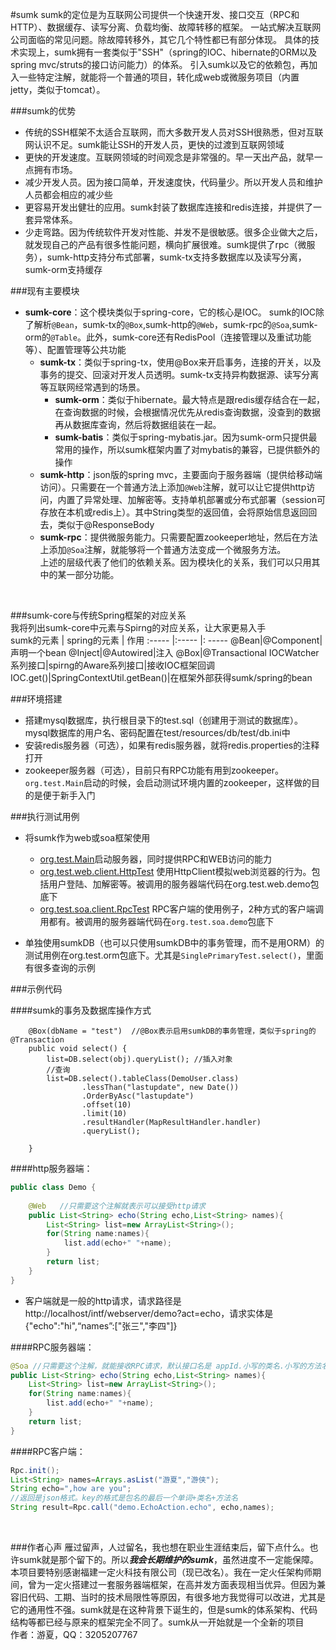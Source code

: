 #sumk
sumk的定位是为互联网公司提供一个快速开发、接口交互（RPC和HTTP）、数据缓存、读写分离、负载均衡、故障转移的框架。
一站式解决互联网公司面临的常见问题。除故障转移外，其它几个特性都已有部分体现。
具体的技术实现上，sumk拥有一套类似于"SSH"（spring的IOC、hibernate的ORM以及spring mvc/struts的接口访问能力）的体系。
引入sumk以及它的依赖包，再加入一些特定注解，就能将一个普通的项目，转化成web或微服务项目（内置jetty，类似于tomcat）。<BR>

###sumk的优势
* 传统的SSH框架不太适合互联网，而大多数开发人员对SSH很熟悉，但对互联网认识不足。sumk能让SSH的开发人员，更快的过渡到互联网领域<BR>
* 更快的开发速度。互联网领域的时间观念是非常强的。早一天出产品，就早一点拥有市场。<BR>
* 减少开发人员。因为接口简单，开发速度快，代码量少。所以开发人员和维护人员都会相应的减少些<BR>
* 更容易开发出健壮的应用。sumk封装了数据库连接和redis连接，并提供了一套异常体系。<BR>
* 少走弯路。因为传统软件开发对性能、并发不是很敏感。很多企业做大之后，就发现自己的产品有很多性能问题，横向扩展很难。sumk提供了rpc（微服务），sumk-http支持分布式部署，sumk-tx支持多数据库以及读写分离，sumk-orm支持缓存<BR>


###现有主要模块
* **sumk-core**：这个模块类似于spring-core，它的核心是IOC。
sumk的IOC除了解析`@Bean`，sumk-tx的`@Box`,sumk-http的`@Web`，sumk-rpc的`@Soa`,sumk-orm的`@Table`。此外，sumk-core还有RedisPool（连接管理以及重试功能等）、配置管理等公共功能<br>
	* **sumk-tx**：类似于spring-tx，使用@Box来开启事务，连接的开关，以及事务的提交、回滚对开发人员透明。sumk-tx支持异构数据源、读写分离等互联网经常遇到的场景。<br>
		* **sumk-orm**：类似于hibernate。最大特点是跟redis缓存结合在一起，在查询数据的时候，会根据情况优先从redis查询数据，没查到的数据再从数据库查询，然后将数据组装在一起。<br>
		* **sumk-batis**：类似于spring-mybatis.jar。因为sumk-orm只提供最常用的操作，所以sumk框架内置了对mybatis的兼容，已提供额外的操作<br>
	* **sumk-http**：json版的spring mvc，主要面向于服务器端（提供给移动端访问）。只需要在一个普通方法上添加`@Web`注解，就可以让它提供http访问，内置了异常处理、加解密等。支持单机部署或分布式部署（session可存放在本机或redis上）。其中String类型的返回值，会将原始信息返回回去，类似于@ResponseBody<br>
	* **sumk-rpc**：提供微服务能力。只需要配置zookeeper地址，然后在方法上添加`@Soa`注解，就能够将一个普通方法变成一个微服务方法。<BR>
上述的层级代表了他们的依赖关系。因为模块化的关系，我们可以只用其中的某一部分功能。

<BR>

###sumk-core与传统Spring框架的对应关系<BR>
我将列出sumk-core中元素与Spirng的对应关系，让大家更易入手<br>
sumk的元素 | spring的元素 | 作用
:----- |:----- |: -----
@Bean|@Component|声明一个bean
@Inject|@Autowired|注入
@Box|@Transactional
IOCWatcher系列接口|spirng的Aware系列接口|接收IOC框架回调
IOC.get()|SpringContextUtil.getBean()|在框架外部获得sumk/spring的bean


###环境搭建
* 搭建mysql数据库，执行根目录下的test.sql（创建用于测试的数据库）。mysql数据库的用户名、密码配置在test/resources/db/test/db.ini中
* 安装redis服务器（可选），如果有redis服务器，就将redis.properties的注释打开
* zookeeper服务器（可选），目前只有RPC功能有用到zookeeper。`org.test.Main`启动的时候，会启动测试环境内置的zookeeper，这样做的目的是便于新手入门

###执行测试用例
* 将sumk作为web或soa框架使用
	* [org.test.Main](https://github.com/youtongluan/sumk/blob/master/src/test/java/org/test/Main.java)启动服务器，同时提供RPC和WEB访问的能力
	* [org.test.web.client.HttpTest](https://github.com/youtongluan/sumk/blob/master/src/test/java/org/test/web/client/HttpTest.java) 使用HttpClient模拟web浏览器的行为。包括用户登陆、加解密等。被调用的服务器端代码在org.test.web.demo包底下
	* [org.test.soa.client.RpcTest](https://github.com/youtongluan/sumk/blob/master/src/test/java/org/test/soa/client/RpcTest.java) RPC客户端的使用例子，2种方式的客户端调用都有。被调用的服务器端代码在`org.test.soa.demo`包底下
	
* 单独使用sumkDB（也可以只使用sumkDB中的事务管理，而不是用ORM）的测试用例在org.test.orm包底下。尤其是`SinglePrimaryTest.select()`，里面有很多查询的示例


###示例代码

####sumk的事务及数据库操作方式

```
	@Box(dbName = "test")  //@Box表示启用sumkDB的事务管理，类似于spring的@Transaction
	public void select() {
		list=DB.select(obj).queryList(); //插入对象
		//查询
		list=DB.select().tableClass(DemoUser.class)
				.lessThan("lastupdate", new Date())
				.OrderByAsc("lastupdate")
				.offset(10)
				.limit(10)
				.resultHandler(MapResultHandler.handler)
				.queryList();
		
	}
```

####http服务器端：

```java
public class Demo {
	
	@Web   //只需要这个注解就表示可以接受http请求
	public List<String> echo(String echo,List<String> names){
		List<String> list=new ArrayList<String>();
		for(String name:names){
			list.add(echo+" "+name);
		}
		return list;
	}
}
```
* 客户端就是一般的http请求，请求路径是http://localhost/intf/webserver/demo?act=echo，请求实体是{"echo":"hi",“names”:["张三","李四"]}<br>

####RPC服务器端：

```java
@Soa //只需要这个注解，就能接收RPC请求，默认接口名是 appId.小写的类名.小写的方法名
public List<String> echo(String echo,List<String> names){
	List<String> list=new ArrayList<String>();
	for(String name:names){
		list.add(echo+" "+name);
	}
	return list;
}
```

####RPC客户端：

```Java
Rpc.init();
List<String> names=Arrays.asList("游夏","游侠");
String echo=",how are you";
//返回是json格式。key的格式是包名的最后一个单词+类名+方法名
String result=Rpc.call("demo.EchoAction.echo", echo,names);
```

<br>

###作者心声
雁过留声，人过留名，我也想在职业生涯结束后，留下点什么。也许sumk就是那个留下的。所以***我会长期维护的sumk***，虽然进度不一定能保障。<BR>
本项目要特别感谢福建一定火科技有限公司（现已改名）。我在一定火任架构师期间，曾为一定火搭建过一套服务器端框架，在高并发方面表现相当优异。但因为兼容旧代码、工期、当时的技术局限性等原因，有很多地方我觉得可以改进，尤其是它的通用性不强。sumk就是在这种背景下诞生的，但是sumk的体系架构、代码结构等都已经与原来的框架完全不同了。sumk从一开始就是一个全新的项目<BR>
作者：游夏，QQ：3205207767
